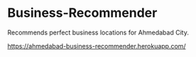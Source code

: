 # Business-Recommender
Recommends perfect business locations for Ahmedabad City.

https://ahmedabad-business-recommender.herokuapp.com/
